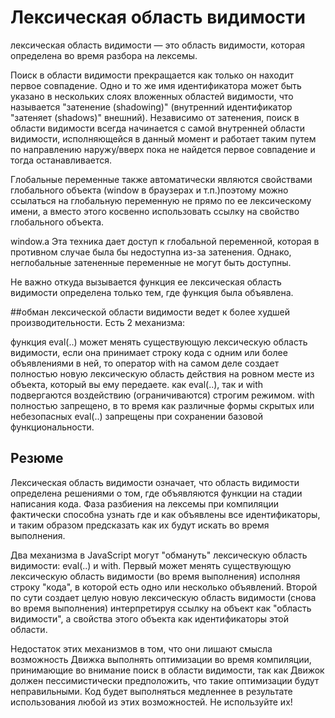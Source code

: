 # Лексическая область видимости
лексическая область видимости — это область видимости, которая определена во время разбора на лексемы.

Поиск в области видимости прекращается как только он находит первое совпадение. Одно и то же имя идентификатора может быть указано в нескольких слоях вложенных областей видимости, что называется "затенение (shadowing)" (внутренний идентификатор "затеняет (shadows)" внешний). Независимо от затенения, поиск в области видимости всегда начинается с самой внутренней области видимости, исполняющейся в данный момент и работает таким путем по направлению наружу/вверх пока не найдется первое совпадение и тогда останавливается.

Глобальные переменные также автоматически являются свойствами глобального объекта (window в браузерах и т.п.)поэтому можно ссылаться на глобальную переменную не прямо по ее лексическому имени, а вместо этого косвенно использовать ссылку на свойство глобального объекта.

window.a
Эта техника дает доступ к глобальной переменной, которая в противном случае была бы недоступна из-за затенения. Однако, неглобальные затененные переменные не могут быть доступны.

Не важно откуда вызывается функция ее лексическая область видимости определена только тем, где функция была объявлена.

##обман лексической области видимости
 ведет к более худшей производительности.
 Есть 2 механизма:

 функция eval(..) может менять существующую лексическую область видимости, если она принимает строку кода с одним или более объявлениями в ней, то оператор with на самом деле создает полностью новую лексическую область действия на ровном месте из объекта, который вы ему передаете.
 как eval(..), так и with подвергаются воздействию (ограничиваются) строгим режимом. with полностью запрещено, в то время как различные формы скрытых или небезопасных eval(..) запрещены при сохранении базовой функциональности.

## Резюме
Лексическая область видимости означает, что область видимости определена решениями о том, где объявляются функции на стадии написания кода. Фаза разбиения на лексемы при компиляции фактически способна узнать где и как объявлены все идентификаторы, и таким образом предсказать как их будут искать во время выполнения.

Два механизма в JavaScript могут "обмануть" лексическую область видимости: eval(..) и with. Первый может менять существующую лексическую область видимости (во время выполнения) исполняя строку "кода", в которой есть одно или несколько объявлений. Второй по сути создает целую новую лексическую область видимости (снова во время выполнения) интерпретируя ссылку на объект как "область видимости", а свойства этого объекта как идентификаторы этой области.

Недостаток этих механизмов в том, что они лишают смысла возможность Движка выполнять оптимизации во время компиляции, принимающие во внимание поиск в области видимости, так как Движок должен пессимистически предположить, что такие оптимизации будут неправильными. Код будет выполняться медленнее в результате использования любой из этих возможностей. Не используйте их!
